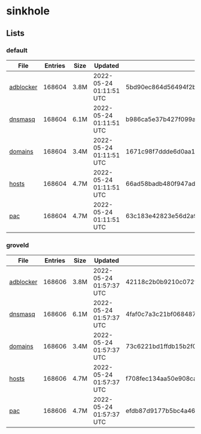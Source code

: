 # sinkhole

## Lists

### default

|File|Entries|Size|Updated|Hash|
|-|-|-|-|-|
|[adblocker](https://raw.githubusercontent.com/groveld/sinkhole/lists/default/adblocker.txt)|168604|3.8M|2022-05-24 01:11:51 UTC|5bd90ec864d56494f2bc97ca084c2b5225a6c1e335b4c7b9add8d895af65a6f5|
|[dnsmasq](https://raw.githubusercontent.com/groveld/sinkhole/lists/default/dnsmasq.txt)|168604|6.1M|2022-05-24 01:11:51 UTC|b986ca5e37b427f099a2f2d194ed40979a514048876d791b1f6f61cd41af754f|
|[domains](https://raw.githubusercontent.com/groveld/sinkhole/lists/default/domains.txt)|168604|3.4M|2022-05-24 01:11:51 UTC|1671c98f7ddde6d0aa18a9645ac38eae2bd6eab75796509083705c49a2b69c18|
|[hosts](https://raw.githubusercontent.com/groveld/sinkhole/lists/default/hosts.txt)|168604|4.7M|2022-05-24 01:11:51 UTC|66ad58badb480f947ad7f179d844d9a422dd8ed15d4b90ce2d805876610ff31d|
|[pac](https://raw.githubusercontent.com/groveld/sinkhole/lists/default/pac.txt)|168604|4.7M|2022-05-24 01:11:51 UTC|63c183e42823e56d2a91f7e218bbcbe345df1c08ea956ac961887dc95b1acc3e|

### groveld

|File|Entries|Size|Updated|Hash|
|-|-|-|-|-|
|[adblocker](https://raw.githubusercontent.com/groveld/sinkhole/lists/groveld/adblocker.txt)|168606|3.8M|2022-05-24 01:57:37 UTC|42118c2b0b9210c072fe386cc95c77811a4e26081b6d399b18099778fd244e55|
|[dnsmasq](https://raw.githubusercontent.com/groveld/sinkhole/lists/groveld/dnsmasq.txt)|168606|6.1M|2022-05-24 01:57:37 UTC|4faf0c7a3c21bf06848739c38487cdbce23038f69f8ad850f4332cc1281d66e5|
|[domains](https://raw.githubusercontent.com/groveld/sinkhole/lists/groveld/domains.txt)|168606|3.4M|2022-05-24 01:57:37 UTC|73c6221bd1ffdb15b2f0e3c263ccf7b140c1ceb94813d201022c7119ad4a7340|
|[hosts](https://raw.githubusercontent.com/groveld/sinkhole/lists/groveld/hosts.txt)|168606|4.7M|2022-05-24 01:57:37 UTC|f708fec134aa50e908ca3b4cab6475ff14cf56ca413933e46621002dc3bae4fc|
|[pac](https://raw.githubusercontent.com/groveld/sinkhole/lists/groveld/pac.txt)|168606|4.7M|2022-05-24 01:57:37 UTC|efdb87d9177b5bc4a46764b0b68fade9f015c1f83e050e7c5c47ba04ec01855a|
